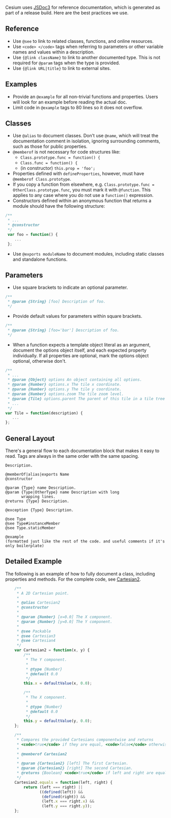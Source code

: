 Cesium uses [JSDoc3](http://usejsdoc.org/index.html) for reference documentation, which is generated as part of a release build.  Here are the best practices we use.

## Reference

* Use `@see` to link to related classes, functions, and online resources.
* Use `<code> </code>` tags when referring to parameters or other variable names and values within a description.
* Use `{@link className}` to link to another documented type.  This is not required for `@param` tags when the type is provided.
* Use `{@link URL|title}` to link to external sites.

## Examples

* Provide an `@example` for all non-trivial functions and properties.  Users will look for an example before reading the actual doc.
* Limit code in `@example` tags to 80 lines so it does not overflow.

## Classes

* Use `@alias` to document classes. Don't use `@name`, which will treat the documentation comment in isolation, ignoring surrounding comments, such as those for public properties. 
* `@memberof` is not necessary for code structures like: 
   * `Class.prototype.func = function() {`
   * `Class.func = function() {`
   * (in constructor) `this.prop = 'foo';`
* Properties defined with `defineProperties`, however, must have `@memberof Class.prototype`.
* If you copy a function from elsewhere, e.g. `Class.prototype.func = OtherClass.prototype.func`, you must mark it with `@function`.  This applies to any case where you do not use a `function()` expression.
* Constructors defined within an anonymous function that returns a module should have the following structure:

```javascript
/**
 * ...
 * @constructor
 */
 var foo = function() {
    ...
 };
```

* Use `@exports moduleName` to document modules, including static classes and standalone functions.

## Parameters
* Use square brackets to indicate an optional parameter.

```javascript
/**
 * @param {String} [foo] Description of foo.
 */
```

* Provide default values for parameters within square brackets.

```javascript
/**
 * @param {String} [foo='bar'] Description of foo.
 */
```
  
* When a function expects a template object literal as an argument, document the options object itself, and each expected property individually.  If all properties are optional, mark the options object optional, otherwise don't.

```javascript
/**
 * ...
 * @param {Object} options An object containing all options.
 * @param {Number} options.x The tile x coordinate.
 * @param {Number} options.y The tile y coordinate.
 * @param {Number} options.zoom The tile zoom level.
 * @param {Tile} options.parent The parent of this tile in a tile tree system.
 * ...
 */
var Tile = function(description) {
   ...
};
```

## General Layout
There's a general flow to each documentation block that makes it easy to read. Tags are always in the same order with the same spacing.

```
Description.

@memberOf|alias|exports Name
@constructor

@param {Type} name Description.
@param {Type|OtherType} name Description with long
       wrapping lines.
@returns {Type} Description.

@exception {Type} Description.

@see Type
@see Type#instanceMember
@see Type.staticMember

@example 
(formatted just like the rest of the code. and useful comments if it's only boilerplate)
```

## Detailed Example
The following is an example of how to fully document a class, including properties and methods. For the complete code, see [Cartesian2](https://github.com/AnalyticalGraphicsInc/cesium/blob/master/Source/Core/Cartesian2.js).

```javascript
    /**
     * A 2D Cartesian point.
     *
     * @alias Cartesian2
     * @constructor
     *
     * @param {Number} [x=0.0] The X component.
     * @param {Number} [y=0.0] The Y component.
     *
     * @see Packable
     * @see Cartesian3
     * @see Cartesian4
     */
    var Cartesian2 = function(x, y) {
        /**
         * The Y component.
         * 
         * @type {Number}
         * @default 0.0
         */
        this.x = defaultValue(x, 0.0);

        /**
         * The X component.
         * 
         * @type {Number}
         * @default 0.0
         */
        this.y = defaultValue(y, 0.0);
    };

    /**
     * Compares the provided Cartesians componentwise and returns
     * <code>true</code> if they are equal, <code>false</code> otherwise.
     * 
     * @memberof Cartesian2
     *
     * @param {Cartesian2} [left] The first Cartesian.
     * @param {Cartesian2} [right] The second Cartesian.
     * @returns {Boolean} <code>true</code> if left and right are equal, <code>false</code> otherwise.
     */
    Cartesian2.equals = function(left, right) {
        return (left === right) ||
               ((defined(left)) &&
                (defined(right)) &&
                (left.x === right.x) &&
                (left.y === right.y));
    };
```